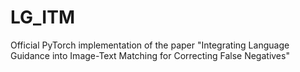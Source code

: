 # LG_ITM
Official PyTorch implementation of the paper "Integrating Language Guidance into Image-Text Matching for Correcting False Negatives"

